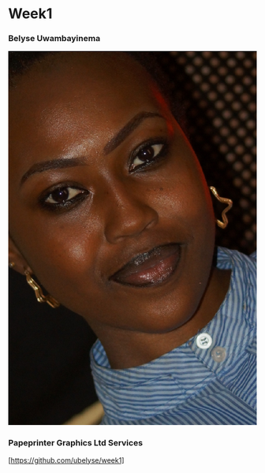 # Week1

### Belyse Uwambayinema

![Belyse Uwambayinema](images/belyse.JPG)

### Papeprinter Graphics Ltd Services

[https://github.com/ubelyse/week1]